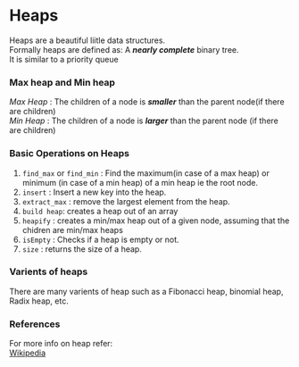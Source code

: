Heaps
=====
Heaps are a beautiful liitle data structures.  
Formally heaps are defined as: A ***nearly complete*** binary tree.  
It is similar to a priority queue

### Max heap and Min heap
*Max Heap* : The children of a node is ***smaller*** than the parent node(if there are children)  
*Min Heap* : The children of a node is ***larger*** than the parent node (if there are children)

### Basic Operations on Heaps
1. `find_max` or `find_min` : Find the maximum(in case of a max heap) or 
    minimum (in case of a min heap) of a min heap ie the root node.
2. `insert` : Insert a new key into the heap.  
3.  `extract_max` : remove the largest element from the heap.  
4.  `build heap`: creates a heap out of an array  
5.  `heapify` : creates a min/max heap out of a given node, assuming that the chidren are min/max 
     heaps  
6.  `isEmpty` : Checks if a heap is empty or not.
7.  `size` : returns the size of a heap.

### Varients of heaps
There are many varients of heap such as a Fibonacci heap, binomial heap, Radix heap, etc.  

### References
For more info on heap refer:  
[Wikipedia][link1]


[link1]:https://en.wikipedia.org/wiki/Heap_%28data_structure%29
